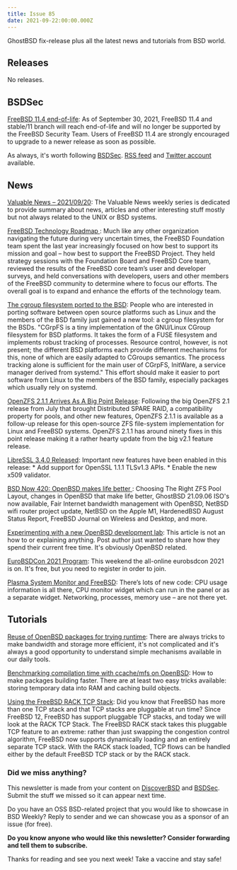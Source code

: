 ```yaml
---
title: Issue 85
date: 2021-09-22:00:00.000Z
---
```


GhostBSD fix-release plus all the latest news and tutorials from BSD world.

<!-- more -->

## Releases

No releases.
## BSDSec

[FreeBSD 11.4 end-of-life](https://bsdsec.net/articles/freebsd-announce-freebsd-11-4-end-of-life?utm_source=bsdweekly): As of September 30, 2021, FreeBSD 11.4 and stable/11 branch will reach end-of-life and will no longer be supported by the FreeBSD Security Team. Users of FreeBSD 11.4 are strongly encouraged to upgrade to a newer release as soon as possible.

As always, it's worth following [BSDSec](https://bsdsec.net). [RSS feed](https://bsdsec.net/articles.atom) and [Twitter account](https://twitter.com/bsdsec) available.
## News

[Valuable News – 2021/09/20](https://vermaden.wordpress.com/2021/09/20/valuable-news-2021-09-20/?utm_source=bsdweekly): The Valuable News weekly series is dedicated to provide summary about news, articles and other interesting stuff mostly but not always related to the UNIX or BSD systems.

[FreeBSD Technology Roadmap ](https://freebsdfoundation.org/blog/technology-roadmap/?utm_source=bsdweekly): Much like any other organization navigating the future during very uncertain times, the FreeBSD Foundation team spent the last year increasingly focused on how best to support its mission and goal – how best to support the FreeBSD Project. They held strategy sessions with the Foundation Board and FreeBSD Core team, reviewed the results of the FreeBSD core team’s user and developer surveys, and held conversations with developers, users and other members of the FreeBSD community to determine where to focus our efforts. The overall goal is to expand and enhance the efforts of the technology team.

[The cgroup filesystem ported to the BSD](https://distrowatch.com/weekly.php?issue=20210920#news&utm_source=bsdweekly): People who are interested in porting software between open source platforms such as Linux and the members of the BSD family just gained a new tool: a cgroup filesystem for the BSDs. "CGrpFS is a tiny implementation of the GNU/Linux CGroup filesystem for BSD platforms. It takes the form of a FUSE filesystem and implements robust tracking of processes. Resource control, however, is not present; the different BSD platforms each provide different mechanisms for this, none of which are easily adapted to CGroups semantics. The process tracking alone is sufficient for the main user of CGrpFS, InitWare, a service manager derived from systemd." This effort should make it easier to port software from Linux to the members of the BSD family, especially packages which usually rely on systemd.

[OpenZFS 2.1.1 Arrives As A Big Point Release](https://www.phoronix.com/scan.php?page=news_item&px=OpenZFS-2.1.1-Released&utm_source=bsdweekly): Following the big OpenZFS 2.1 release from July that brought Distributed SPARE RAID, a compatibility property for pools, and other new features, OpenZFS 2.1.1 is available as a follow-up release for this open-source ZFS file-system implementation for Linux and FreeBSD systems. OpenZFS 2.1.1 has around ninety fixes in this point release making it a rather hearty update from the big v2.1 feature release.

[LibreSSL 3.4.0 Released](https://bsdsec.net/articles/libressl-3-4-0-released?utm_source=bsdweekly): Important new features have been enabled in this release: * Add support for OpenSSL 1.1.1 TLSv1.3 APIs. * Enable the new x509 validator.

[BSD Now 420: OpenBSD makes life better ](https://www.bsdnow.tv/420?utm_source=bsdweekly): Choosing The Right ZFS Pool Layout, changes in OpenBSD that make life better, GhostBSD 21.09.06 ISO's now available, Fair Internet bandwidth management with OpenBSD, NetBSD wifi router project update, NetBSD on the Apple M1, HardenedBSD August Status Report, FreeBSD Journal on Wireless and Desktop, and more.

[ Experimenting with a new OpenBSD development lab](https://dataswamp.org/~solene/2021-09-16-experiments-openbsd-building.html?utm_source=bsdweekly): This article is not an how to or explaining anything. Post author just wanted to share how they spend their current free time. It's obviously OpenBSD related.

[EuroBSDCon 2021 Program](https://2021.eurobsdcon.org/about/program/?utm_source=bsdweekly): This weekend the all-online eurobsdcon 2021 is on. It's free, but you need to register in order to join.

[Plasma System Monitor and FreeBSD](https://euroquis.nl//kde/2021/09/15/systemmonitor.html?utm_source=bsdweekly): There’s lots of new code: CPU usage information is all there, CPU monitor widget which can run in the panel or as a separate widget. Networking, processes, memory use – are not there yet.
## Tutorials

[Reuse of OpenBSD packages for trying runtime](https://dataswamp.org/~solene/2021-09-19-openbsd-quick-package-work.html?utm_source=bsdweekly): There are always tricks to make bandwidth and storage more efficient, it's not complicated and it's always a good opportunity to understand simple mechanisms available in our daily tools.

[ Benchmarking compilation time with ccache/mfs on OpenBSD](https://dataswamp.org/~solene/2021-09-18-openbsd-ccache-mfs.html?utm_source=bsdweekly): How to make packages building faster. There are at least two easy tricks available: storing temporary data into RAM and caching build objects.

[Using the FreeBSD RACK TCP Stack](https://klarasystems.com/articles/using-the-freebsd-rack-tcp-stack?utm_source=bsdweekly): Did you know that FreeBSD has more than one TCP stack and that TCP stacks are pluggable at run time? Since FreeBSD 12, FreeBSD has support pluggable TCP stacks, and today we will look at the RACK TCP Stack. The FreeBSD RACK stack takes this pluggable TCP feature to an extreme: rather than just swapping the congestion control algorithm, FreeBSD now supports dynamically loading and an entirely separate TCP stack. With the RACK stack loaded, TCP flows can be handled either by the default FreeBSD TCP stack or by the RACK stack.

### Did we miss anything?

This newsletter is made from your content on [DiscoverBSD](https://discoverbsd.com) and [BSDSec](https://bsdsec.net). Submit the stuff we missed so it can appear next time.

Do you have an OSS BSD-related project that you would like to showcase in BSD Weekly? Reply to sender and we can showcase you as a sponsor of an issue (for free).

**Do you know anyone who would like this newsletter? Consider forwarding and tell them to subscribe.**

Thanks for reading and see you next week! Take a vaccine and stay safe!
